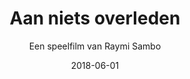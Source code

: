 ---
title: Aan niets overleden
subtitle: Een speelfilm van Raymi Sambo
layout: default
modal-id: 21
date: 2018-06-01
img: aan_niets_overleden_film.jpg
thumbnail: aan_niets_overleden_film_thumb.png
alt: aan-niet-overleden
more_url: https://www.aannietsoverleden.nl
more_title: www.aannietsoverleden.nl
client: Start Bootstrap
category: Web Development
description: De Caraïbische Thilda Purperhart woont samen met haar dochter Joyce in een rumoerige flat in de Bijlmer. Thilda heeft ook een zoon, Kelvin. Hij heeft aids. Ze houdt hem angstvallig verborgen in huis, zodat zijn ziekte het gezin geen enkele schande kan brengen. Als gevolg hiervan ontvangt de jongen geen medicatie en verslechtert zijn situatie steeds meer. Hun geheim lijkt veilig tot op een dag de deurbel gaat en Julius aan de deur staat en zegt op zoek te zijn naar zijn oude schoolvriend Kelvin. Jaike speelt in deze film de rol van de dochter Joyce.

---